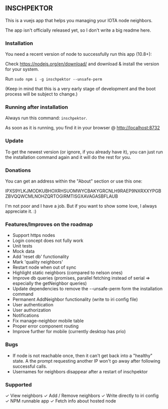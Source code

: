 ## INSCHPEKTOR

This is a vuejs app that helps you managing your IOTA node neighbors.

The app isn't officially released yet, so I don't write a big readme here.

### Installation

You need a recent version of node to successfully run this app (10.8+):

Check https://nodejs.org/en/download/ and download & install the version for your system.

Run `sudo npm i -g inschpektor --unsafe-perm`

(Keep in mind that this is a very early stage of development and the boot process will be subject to change.)

### Running after installation

Always run this command: `inschpektor`.

As soon as it is running, you find it in your browser @ <http://localhost:8732>

### Update

To get the newest version (or ignore, if you already have it), you can just run the installation command again and it will do the rest for you.

### Donations

You can get an address within the "About" section or use this one:

IPXS9YLKJMODKUBHOXRHSUOMWYCBAKYGRCNLH9RAEP9NXRXXYPGBZBVQQWCMLNOHZQRTOGIRMTISGXAVAGASBFLAUB

I'm not poor and I have a job. But if you want to show some love, I always appreciate it. :)

### Features/Improves on the roadmap

- Support https nodes
- Login concept does not fully work
- Unit tests
- Mock data
- Add 'reset db' functionality
- Mark 'quality neighbors'
- Restart node when out of sync
- Highlight static neighbors (compared to nelson ones)
- Improve db queries (promises, parallel fetching instead of serial => especially the getNeighbor queries)
- Update dependencies to remove the --unsafe-perm form the installation command
- Permanent AddNeighbor functionality (write to iri config file)
- User authentication
- User authorization
- Notifications
- Fix manage-neighbor mobile table
- Proper error component routing
- Improve further for mobile (currently desktop has prio)

### Bugs
- If node is not reachable once, then it can't get back into a "healthy" state. A the prompt requesting another IP won't go away after following successful calls.
- Usernames for neighbors disappear after a restart of inschpektor

### Supported
✓ View neighbors
✓ Add / Remove neighbors
✓ Write directly to iri config
✓ NPM runnable app
✓ Fetch info about hosted node
